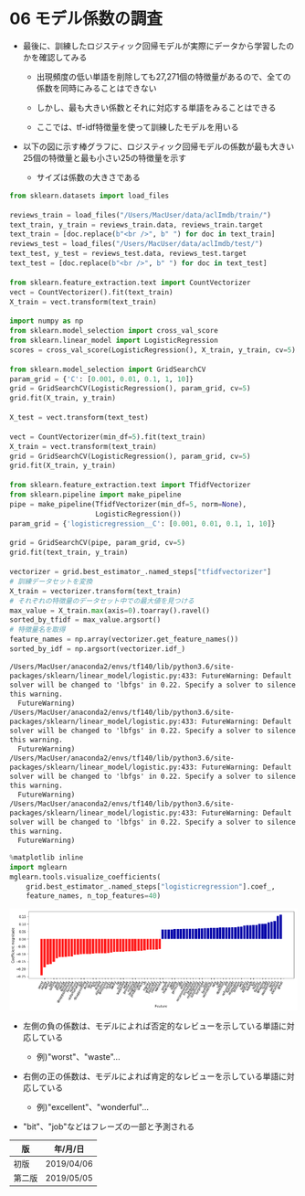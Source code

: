 
06 モデル係数の調査
================

* 最後に、訓練したロジスティック回帰モデルが実際にデータから学習したのかを確認してみる

    * 出現頻度の低い単語を削除しても27,271個の特徴量があるので、全ての係数を同時にみることはできない

    * しかし、最も大きい係数とそれに対応する単語をみることはできる

    * ここでは、tf-idf特徴量を使って訓練したモデルを用いる

* 以下の図に示す棒グラフに、ロジスティック回帰モデルの係数が最も大きい25個の特徴量と最も小さい25の特徴量を示す

    * サイズは係数の大きさである


```python
from sklearn.datasets import load_files

reviews_train = load_files("/Users/MacUser/data/aclImdb/train/")
text_train, y_train = reviews_train.data, reviews_train.target
text_train = [doc.replace(b"<br />", b" ") for doc in text_train]
reviews_test = load_files("/Users/MacUser/data/aclImdb/test/")
text_test, y_test = reviews_test.data, reviews_test.target
text_test = [doc.replace(b"<br />", b" ") for doc in text_test]

from sklearn.feature_extraction.text import CountVectorizer
vect = CountVectorizer().fit(text_train)
X_train = vect.transform(text_train)

import numpy as np
from sklearn.model_selection import cross_val_score
from sklearn.linear_model import LogisticRegression
scores = cross_val_score(LogisticRegression(), X_train, y_train, cv=5)

from sklearn.model_selection import GridSearchCV
param_grid = {'C': [0.001, 0.01, 0.1, 1, 10]}
grid = GridSearchCV(LogisticRegression(), param_grid, cv=5)
grid.fit(X_train, y_train)

X_test = vect.transform(text_test)

vect = CountVectorizer(min_df=5).fit(text_train)
X_train = vect.transform(text_train)
grid = GridSearchCV(LogisticRegression(), param_grid, cv=5)
grid.fit(X_train, y_train)

from sklearn.feature_extraction.text import TfidfVectorizer
from sklearn.pipeline import make_pipeline
pipe = make_pipeline(TfidfVectorizer(min_df=5, norm=None),
                     LogisticRegression())
param_grid = {'logisticregression__C': [0.001, 0.01, 0.1, 1, 10]}

grid = GridSearchCV(pipe, param_grid, cv=5)
grid.fit(text_train, y_train)

vectorizer = grid.best_estimator_.named_steps["tfidfvectorizer"]
# 訓練データセットを変換
X_train = vectorizer.transform(text_train)
# それぞれの特徴量のデータセット中での最大値を見つける
max_value = X_train.max(axis=0).toarray().ravel()
sorted_by_tfidf = max_value.argsort()
# 特徴量名を取得
feature_names = np.array(vectorizer.get_feature_names())
sorted_by_idf = np.argsort(vectorizer.idf_)
```

    /Users/MacUser/anaconda2/envs/tf140/lib/python3.6/site-packages/sklearn/linear_model/logistic.py:433: FutureWarning: Default solver will be changed to 'lbfgs' in 0.22. Specify a solver to silence this warning.
      FutureWarning)
    /Users/MacUser/anaconda2/envs/tf140/lib/python3.6/site-packages/sklearn/linear_model/logistic.py:433: FutureWarning: Default solver will be changed to 'lbfgs' in 0.22. Specify a solver to silence this warning.
      FutureWarning)
    /Users/MacUser/anaconda2/envs/tf140/lib/python3.6/site-packages/sklearn/linear_model/logistic.py:433: FutureWarning: Default solver will be changed to 'lbfgs' in 0.22. Specify a solver to silence this warning.
      FutureWarning)
    /Users/MacUser/anaconda2/envs/tf140/lib/python3.6/site-packages/sklearn/linear_model/logistic.py:433: FutureWarning: Default solver will be changed to 'lbfgs' in 0.22. Specify a solver to silence this warning.
      FutureWarning)



```python
%matplotlib inline
import mglearn
mglearn.tools.visualize_coefficients(
    grid.best_estimator_.named_steps["logisticregression"].coef_,
    feature_names, n_top_features=40)
```


![png](./images/06/output_3_0.png)


* 左側の負の係数は、モデルによれば否定的なレビューを示している単語に対応している

    * 例)"worst"、"waste"...

* 右側の正の係数は、モデルによれば肯定的なレビューを示している単語に対応している

    * 例)"excellent"、"wonderful"...

* "bit"、"job"などはフレーズの一部と予測される



| 版     | 年/月/日   |
| ------ | ---------- |
| 初版   | 2019/04/06 |
| 第二版 | 2019/05/05 |
